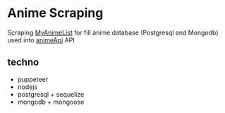 # Anime Scraping

Scraping [MyAnimeList](https://myanimelist.net/) for fill anime database (Postgresql and Mongodb) used into [animeApi](https://github.com/yatoogamii/animeApi) API

## techno

- puppeteer
- nodejs
- postgresql + sequelize
- mongodb + mongoose
